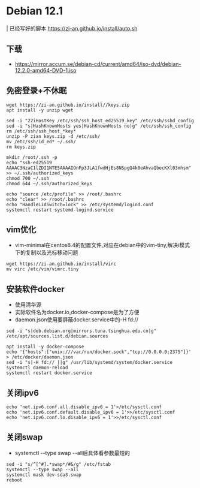 # Debian 12.1
| 已经写好的脚本 https://zi-an.github.io/install/auto.sh
## 下载
* https://mirror.accum.se/debian-cd/current/amd64/iso-dvd/debian-12.2.0-amd64-DVD-1.iso

## 免密登录+不休眠
```
wget https://zi-an.github.io/install//keys.zip
apt install -y unzip wget

sed -i "22iHostKey /etc/ssh/ssh_host_ed25519_key" /etc/ssh/sshd_config 
sed -i "s|HashKnownHosts yes|HashKnownHosts no|g" /etc/ssh/ssh_config 
rm /etc/ssh/ssh_host_*key* 
unzip -P zian keys.zip -d /etc/ssh/ 
mv /etc/ssh/id_ed* ~/.ssh/ 
rm keys.zip

mkdir /root/.ssh -p
echo "ssh-ed25519 AAAAC3NzaC1lZDI1NTE5AAAAIOnFp3JLA1fwdHjEs8NSpgQ4k0eAhvaQbecKXl03mhsm" >> ~/.ssh/authorized_keys 
chmod 700 ~/.ssh 
chmod 644 ~/.ssh/authorized_keys
 
echo "source /etc/profile" >> /root/.bashrc 
echo "clear" >> /root/.bashrc
echo "HandleLidSwitch=lock" >> /etc/systemd/logind.conf
systemctl restart systemd-logind.service
```

## vim优化
* vim-minimal在centos8.4的配置文件,对应在debian中的vim-tiny,解决i模式下的复制以及光标移动问题
``` 
wget https://zi-an.github.io/install/virc
mv virc /etc/vim/vimrc.tiny
```

## 安装软件docker
* 使用清华源
* 实际软件名为docker.io,docker-compose是为了方便
* daemon.json使用要屏蔽docker.service中的-H fd://
```
sed -i "s|deb.debian.org|mirrors.tuna.tsinghua.edu.cn|g" /etc/apt/sources.list.d/debian.sources

apt install -y docker-compose
echo '{"hosts":["unix:///var/run/docker.sock","tcp://0.0.0.0:2375"]}' > /etc/docker/daemon.json
sed -i "s|-H fd:// ||g" /usr/lib/systemd/system/docker.service
systemctl daemon-reload
systemctl restart docker.service
```

## 关闭ipv6
```
echo 'net.ipv6.conf.all.disable_ipv6 = 1'>/etc/sysctl.conf
echo 'net.ipv6.conf.default.disable_ipv6 = 1'>>/etc/sysctl.conf
echo 'net.ipv6.conf.lo.disable_ipv6 = 1'>>/etc/sysctl.conf
```

## 关闭swap
* systemctl --type swap --all后具体看参数最短的
```
sed -i "s/^[^#].*swap*/#&/g" /etc/fstab
systemctl --type swap --all
systemctl mask dev-sda3.swap
reboot
```